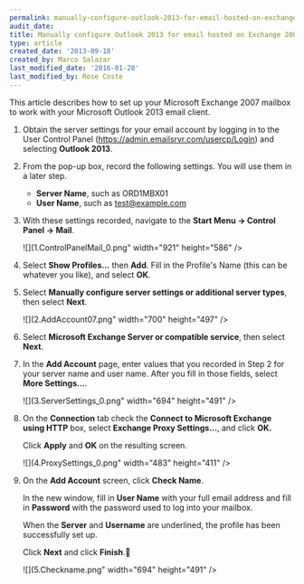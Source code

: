 ```yaml
---
permalink: manually-configure-outlook-2013-for-email-hosted-on-exchange-2007/
audit_date:
title: Manually configure Outlook 2013 for email hosted on Exchange 2007
type: article
created_date: '2013-09-18'
created_by: Marco Salazar
last_modified_date: '2016-01-28'
last_modified_by: Rose Coste
---
```


This article describes how to set up your
Microsoft Exchange 2007 mailbox
to work with your
Microsoft Outlook 2013 email client.

1. Obtain the server settings for your email account by logging in to
   the User Control Panel (<https://admin.emailsrvr.com/usercp/Login>) and
   selecting **Outlook 2013**.

2. From the pop-up box, record the following settings. You will
   use them in a later step.

   - **Server Name**, such as ORD1MBX01
   - **User Name**, such as test@example.com

3. With these settings recorded, navigate to the
   **Start Menu -&gt; Control Panel -&gt; Mail**.

   ![](1.ControlPanelMail_0.png" width="921" height="586" />

4. Select **Show Profiles...** then **Add**. Fill in the Profile's Name
   (this can be whatever you like), and select **OK**.

5. Select **Manually configure server settings or
   additional server types**, then select
   **Next**.

   ![](2.AddAccount07.png" width="700" height="497" />

6. Select **Microsoft Exchange Server or compatible service**, then
   select **Next**.

7. In the **Add Account** page, enter values that you recorded in Step 2 for
   your server name and user name. After you fill in those fields,
   select **More Settings...**.

   ![](3.ServerSettings_0.png" width="694" height="491" />

8. On the **Connection** tab check the **Connect to Microsoft Exchange using
   HTTP** box, select **Exchange Proxy Settings...**, and click **OK.**

   Click **Apply** and **OK** on the resulting screen.

   ![](4.ProxySettings_0.png" width="483" height="411" />

9. On the **Add Account** screen, click **Check Name**.

   In the new window, fill
   in **User Name** with your full email address
   and fill in **Password** with the
   password used to log into your mailbox.

   When the **Server** and
   **Username** are underlined, the profile has been successfully set up.

   Click **Next** and click **Finish**.

   ![](5.Checkname.png" width="694" height="491" />
